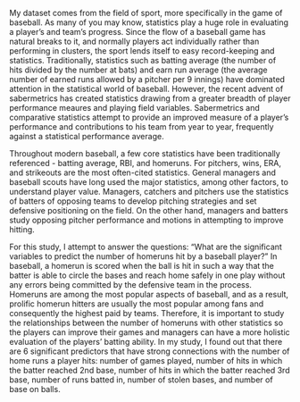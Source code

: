 My dataset comes from the field of sport, more specifically in the game of baseball. As many of you may
know, statistics play a huge role in evaluating a player’s and team’s progress. Since the flow of a baseball
game has natural breaks to it, and normally players act individually rather than performing in clusters, the
sport lends itself to easy record-keeping and statistics. Traditionally, statistics such as batting average (the
number of hits divided by the number at bats) and earn run average (the average number of earned runs
allowed by a pitcher per 9 innings) have dominated attention in the statistical world of baseball. However,
the recent advent of sabermetrics has created statistics drawing from a greater breadth of player
performance meaures and playing field variables. Sabermetrics and comparative statistics attempt to
provide an improved measure of a player’s performance and contributions to his team from year to year,
frequently against a statistical performance average.

Throughout modern baseball, a few core statistics have been traditionally referenced - batting average, RBI,
and homeruns. For pitchers, wins, ERA, and strikeouts are the most often-cited statistics. General
managers and baseball scouts have long used the major statistics, among other factors, to understand
player value. Managers, catchers and pitchers use the statistics of batters of opposing teams to develop
pitching strategies and set defensive positioning on the field. On the other hand, managers and batters
study opposing pitcher performance and motions in attempting to improve hitting.

For this study, I attempt to answer the questions: “What are the significant variables to predict the number of
homeruns hit by a baseball player?” In baseball, a homerun is scored when the ball is hit in such a way that
the batter is able to circle the bases and reach home safely in one play without any errors being committed
by the defensive team in the process. Homeruns are among the most popular aspects of baseball, and as a
result, prolific homerun hitters are usually the most popular among fans and consequently the highest paid
by teams. Therefore, it is important to study the relationships between the number of homeruns with other
statistics so the players can improve their games and managers can have a more holistic evaluation of the
players’ batting ability. In my study, I found out that there are 6 significant predictors that have strong
connections with the number of home runs a player hits: number of games played, number of hits in which
the batter reached 2nd base, number of hits in which the batter reached 3rd base, number of runs batted in,
number of stolen bases, and number of base on balls.
